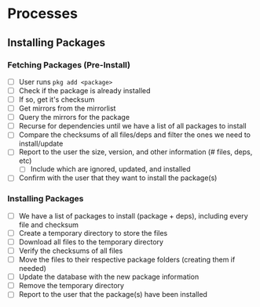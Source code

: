 # Processes

## Installing Packages

### Fetching Packages (Pre-Install)

- [ ] User runs `pkg add <package>`
- [ ] Check if the package is already installed
- [ ] If so, get it's checksum
- [ ] Get mirrors from the mirrorlist
- [ ] Query the mirrors for the package
- [ ] Recurse for dependencies until we have a list of all packages to install
- [ ] Compare the checksums of all files/deps and filter the ones we need to install/update
- [ ] Report to the user the size, version, and other information (# files, deps, etc)
  - [ ] Include which are ignored, updated, and installed
- [ ] Confirm with the user that they want to install the package(s)

### Installing Packages

- [ ] We have a list of packages to install (package + deps), including every file and checksum
- [ ] Create a temporary directory to store the files
- [ ] Download all files to the temporary directory
- [ ] Verify the checksums of all files
- [ ] Move the files to their respective package folders (creating them if needed)
- [ ] Update the database with the new package information
- [ ] Remove the temporary directory
- [ ] Report to the user that the package(s) have been installed
